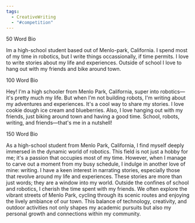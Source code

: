 ```yaml
---
tags:
  - CreativeWriting
  - "#competition"
---
```



50 Word Bio

Im a high-school student based out of Menlo-park, California. I spend most of my time in robotics, but I write things occassionally, if time permits. I love to write stories about my life and experiences. Outside of school I love to hang out with my friends and bike around town.

100 Word Bio

Hey! I'm a high schooler from Menlo Park, California, super into robotics—it's pretty much my life. But when I'm not building robots, I'm writing about my adventures and experiences. It's a cool way to share my stories. I love cookie dough ice cream and blueberries. Also, I love hanging out with my friends, just biking around town and having a good time. School, robots, writing, and friends—that's me in a nutshell!

150 Word Bio

As a high-school student from Menlo Park, California, I find myself deeply immersed in the dynamic world of robotics. This field is not just a hobby for me; it's a passion that occupies most of my time. However, when I manage to carve out a moment from my busy schedule, I indulge in another love of mine: writing. I have a keen interest in narrating stories, especially those that revolve around my life and experiences. These stories are more than just words; they are a window into my world. Outside the confines of school and robotics, I cherish the time spent with my friends. We often explore the vibrant streets of Menlo Park, cycling through its scenic routes and enjoying the lively ambiance of our town. This balance of technology, creativity, and outdoor activities not only shapes my academic pursuits but also my personal growth and connections within my community.